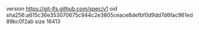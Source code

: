 version https://git-lfs.github.com/spec/v1
oid sha256:a615c36e353070675c944c2e3805ceace8defbf0d9dd7d6fac961ed89bc0f2ab
size 16413
